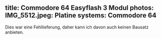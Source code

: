 title: Commodore 64 Easyflash 3 Modul
photos:
    IMG_5512.jpeg: Platine
systems:
    Commodore 64
---
Dies war eine Fehllieferung, daher kann ich davon auch keinen Bausatz anbieten.

